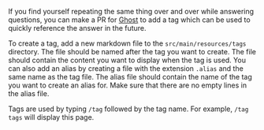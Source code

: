 If you find yourself repeating the same thing over and over while answering questions, you can make a PR for [Ghost](https://github.com/SpiritGameStudios/Ghost) to add a tag which can be used to quickly reference the answer in the future.

To create a tag, add a new markdown file to the `src/main/resources/tags` directory. The file should be named after the tag you want to create. The file should contain the content you want to display when the tag is used.
You can also add an alias by creating a file with the extension `.alias` and the same name as the tag file. The alias file should contain the name of the tag you want to create an alias for. Make sure that there are no empty lines in the alias file.

Tags are used by typing `/tag` followed by the tag name. For example, `/tag tags` will display this page.
